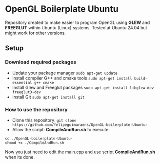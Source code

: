 # OpenGL Boilerplate Ubuntu

Repository created to make easier to program OpenGL using **GLEW** and **FREEGLUT** within Ubuntu (Linux) systems.
Tested at Ubuntu 24.04 but might work for other versions.

## Setup

### Download required packages
- Update your package manager
`sudo apt-get update`
- Install compiler G++ and cmake tools
`sudo apt-get install build-essential g++ cmake`
- Install Glew and Freeglut packages
`sudo apt-get install libglew-dev freeglut3-dev`
- Install Git
`sudo apt-get install git`

### How to use the repository
- Clone this repository:
`git clone https://github.com/felipeguimaraens/OpenGL-boilerplate-Ubuntu-`
-  Allow the script: **CompileAndRun.sh** to execute:
```
cd ./OpenGL-boilerplate-Ubuntu-
chmod +x ./CompileAndRun.sh
```

Now you just need to edit the main.cpp and use script **CompileAndRun.sh** when its done.
